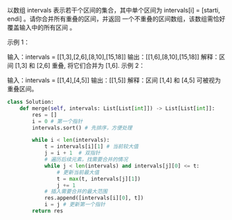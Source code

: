 以数组 intervals 表示若干个区间的集合，其中单个区间为 intervals[i] = [starti, endi] 。请你合并所有重叠的区间，并返回 一个不重叠的区间数组，该数组需恰好覆盖输入中的所有区间 。

 

示例 1：

输入：intervals = [[1,3],[2,6],[8,10],[15,18]]
输出：[[1,6],[8,10],[15,18]]
解释：区间 [1,3] 和 [2,6] 重叠, 将它们合并为 [1,6].
示例 2：

输入：intervals = [[1,4],[4,5]]
输出：[[1,5]]
解释：区间 [1,4] 和 [4,5] 可被视为重叠区间。


```py
class Solution:
    def merge(self, intervals: List[List[int]]) -> List[List[int]]:
        res = []
        i = 0 # 第一个指针
        intervals.sort() # 先排序，方便处理

        while i < len(intervals):
            t = intervals[i][1] # 当前较大值
            j = i + 1  # 双指针
            # 遍历后续元素，找需要合并的情况
            while j < len(intervals) and intervals[j][0] <= t:
                # 更新当前最大值
                t = max(t, intervals[j][1])
                j += 1
            # 插入需要合并的最大范围
            res.append([intervals[i][0], t])
            i = j # 更新第一个指针
        return res
```